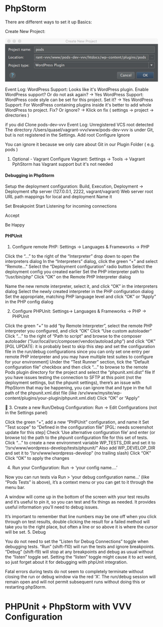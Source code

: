 # PhpStorm

There are different ways to set it up
Basics:

Create New Project:

![New Project](/screenshots/new_project.jpeg)

Event Log:
WordPress Support: Looks like it's WordPress plugin. Enable WordPress support? Or do not ask again? -> Yes
WordPress Support: WordPress code style can be set for this project. Set it?  -> Yes
WordPress Support: For WordPress containing plugins inside it's better to add whole WordPress to project. Fix? Or ignore? -> Klick on fix ( settings -> project -> directories )

if you did Clone pods-dev-vvv
Event Log:
Unregistered VCS root detected
         The directory /Users/quasel/vagrant-vvv/www/pods-dev-vvv is under Git, but is not registered in the Settings.
         Add root  Configure  Ignore

You can ignore it because we only care about Git in our Plugin Folder ( e.g. pods )


1. Optional - Vagrant
    Configure Vagrant: Settings -> Tools -> Vagrant
    PphStorm has Vagrant support but it's not needed


#### Debugging in PhpStorm
Setup the deployment configuration: Build, Execution, Deployment -> Deployment
sftp server (127.0.0.1, 2222, vagrant/vagrant)
Web server root URL
path mappings for local and deployment
Name it


Set Breakpoint
Start Listening for incoming connections

Accept

Be Happy



#### PHPUnit

1. Configure remote PHP: Settings -> Languages & Frameworks -> PHP


Click the “...” to the right of the “Interpreter” drop down to open the interpreters dialog
In the “Interpreters” dialog, click the green “+” and select “Remote...”
Select the “Deployment configuration” radio button
Select the deployment config you created earlier
Set the PHP interpreter path to “/usr/bin/php”
Click “OK” on the Remote PHP Interpreter dialog

Name the new remote interpreter, select it, and click “OK” in the interpreters dialog
Select the newly created interpreter in the PHP configuration dialog
Set the appropriate, matching PHP language level and click “OK” or “Apply” in the PHP config dialog





2. Configure PHPUnit: Settings-> Languages & Frameworks -> PHP -> PHPUnit



Click the green “+” to add “by Remote Interpreter”, select the remote PHP interpreter you configured, and click “OK”
Click “Use custom autoloader”
Click “...” to the right of “Path to script” and browse to the composer autoloader (“/usr/local/src/composer/vendor/autoload.php”) and click “OK”
[PGL UPDATE: it is probably best to skip this step and set the configuration file in the run/debug configurations since you can only set one entry per remote PHP interpreter and you may have multiple test suites to configure for your environment] Under the “Test Runner” section, tick the “Default configuration file” checkbox and then click “...” to browse to the remote Pods plugin directory for the project and select the “phpunit.xml.dist” file
If you have issues testing the connection to SFTP at this point (not the deployment settings, but the phpunit settings), there’s an issue with PhpStorm that may be happening, you can ignore that and type in the full path of the phpunit.xml.dist file (like /srv/www/mysite/wp-content/plugins/your-plugin/phpunit.xml.dist)
Click “OK” or “Apply”



3. Create a new Run/Debug Configuration: Run -> Edit Configurations (not in the Settings panel)



Click the green “+”, add a new “PHPUnit” configuration, and name it
Set “Test scope” to “Defined in the configuration file”
[PGL: needs screenshot update for this step] Check ‘Use alternative configuration file’ and enter (or browse to) the path to the phpunit configuration file for this set of tests.
Click “...” to create a new environment variable WP_TESTS_DIR	and set it to “/srv/www/wordpress-develop/tests/phpunit/”
Also add WP_DEVELOP_DIR and set it to “/srv/www/wordpress-develop” (no trailing slash)
Click “OK”
Click “OK” to apply the changes

4. Run your Configuration: Run -> ‘your config name….’

Now you can run tests via Run > ‘your debug configuration name...’ (like “Pods Tests” is above), it’s a context menu or you can get to it through the menu bar.

A window will come up in the bottom of the screen with your test results and it’s useful to pin it, so you can test and fix things as needed. It provides useful information you’ll need to debug issues.

It’s important to remember that line numbers may be one off when you click through on test results, double clicking the result for a failed method will take you to the right place, but often a line or so above it is where the cursor will be set.
5. Debug

You do not need to set the “Listen for Debug Connections” toggle when debugging tests.  “Run” (shift-f10) will run the tests and ignore breakpoints.  “Debug” (shift-f9) will stop at any breakpoints and debug as usual without the “listen” toggle set.  Setting the “listen” toggle might cause it to act weird, so just forget about it for debugging with phpUnit integration.

Fatal errors during tests do not seem to completely terminate without closing the run or debug window via the red ‘X’.  The run/debug session will remain open and will not permit subsequent runs without doing this or restarting phpStorm.


# PHPUnit + PhpStorm with VVV Configuration